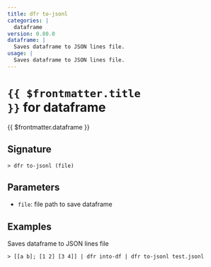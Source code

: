 ```yaml
---
title: dfr to-jsonl
categories: |
  dataframe
version: 0.80.0
dataframe: |
  Saves dataframe to JSON lines file.
usage: |
  Saves dataframe to JSON lines file.
---
```


# <code>{{ $frontmatter.title }}</code> for dataframe

<div class='command-title'>{{ $frontmatter.dataframe }}</div>

## Signature

```> dfr to-jsonl (file)```

## Parameters

 -  `file`: file path to save dataframe

## Examples

Saves dataframe to JSON lines file
```shell
> [[a b]; [1 2] [3 4]] | dfr into-df | dfr to-jsonl test.jsonl

```
